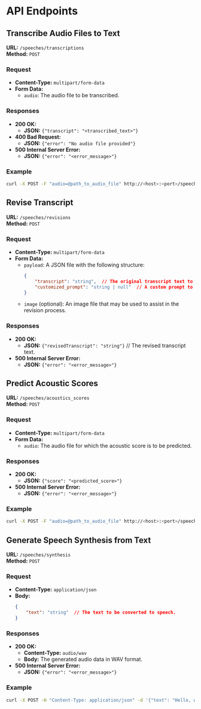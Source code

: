 # API Endpoints

## Transcribe Audio Files to Text

**URL:** `/speeches/transcriptions`  
**Method:** `POST`

### Request
- **Content-Type:** `multipart/form-data`
- **Form Data:**
    - `audio`: The audio file to be transcribed.

### Responses
- **200 OK:**
    - **JSON:** `{"transcript": "<transcribed_text>"}`
- **400 Bad Request:**
    - **JSON:** `{"error": "No audio file provided"}`
- **500 Internal Server Error:**
    - **JSON:** `{"error": "<error_message>"}`

### Example
```sh
curl -X POST -F "audio=@path_to_audio_file" http://<host>:<port>/speeches/transcriptions
```

## Revise Transcript

**URL:** `/speeches/revisions`  
**Method:** `POST`

### Request
- **Content-Type:** `multipart/form-data`
- **Form Data:**
    - `payload`: A JSON file with the following structure:
        ```json
        {
            "transcript": "string",  // The original transcript text to be revised.
            "customized_prompt": "string | null"  // A custom prompt to guide the revision process.
        }
        ```
    - `image` (optional): An image file that may be used to assist in the revision process.

### Responses
- **200 OK:**
    - **JSON:** `{"revisedTranscript": "string"}`  // The revised transcript text.
- **500 Internal Server Error:**
    - **JSON:** `{"error": "<error_message>"}`

## Predict Acoustic Scores

**URL:** `/speeches/acoustics_scores`  
**Method:** `POST`

### Request
- **Content-Type:** `multipart/form-data`
- **Form Data:**
    - `audio`: The audio file for which the acoustic score is to be predicted.

### Responses
- **200 OK:**
    - **JSON:** `{"score": "<predicted_score>"}`
- **500 Internal Server Error:**
    - **JSON:** `{"error": "<error_message>"}`

### Example
```sh
curl -X POST -F "audio=@path_to_audio_file" http://<host>:<port>/speeches/acoustics_scores
```
## Generate Speech Synthesis from Text

**URL:** `/speeches/synthesis`  
**Method:** `POST`

### Request
- **Content-Type:** `application/json`
- **Body:**
    ```json
    {
        "text": "string"  // The text to be converted to speech.
    }
    ```

### Responses
- **200 OK:**
    - **Content-Type:** `audio/wav`
    - **Body:** The generated audio data in WAV format.
- **500 Internal Server Error:**
    - **JSON:** `{"error": "<error_message>"}`

### Example
```sh
curl -X POST -H "Content-Type: application/json" -d '{"text": "Hello, world!"}' http://<host>:<port>/speeches/synthesis --output output.wav
```
